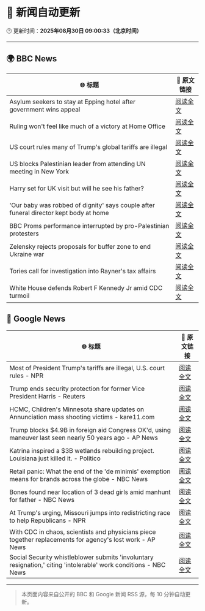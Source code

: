 # 🧠 新闻自动更新

🕒 更新时间：**2025年08月30日 09:00:33（北京时间）**

---

## 🌍 BBC News

| 🌐 标题 | 🔗 原文链接 |
|--------|-------------|
| Asylum seekers to stay at Epping hotel after government wins appeal | [阅读全文](https://www.bbc.com/news/articles/c8e1zd98k9no?at_medium=RSS&at_campaign=rss) |
| Ruling won't feel like much of a victory at Home Office | [阅读全文](https://www.bbc.com/news/articles/c7vlpdqeg4qo?at_medium=RSS&at_campaign=rss) |
| US court rules many of Trump's global tariffs are illegal | [阅读全文](https://www.bbc.com/news/articles/ckgj7jxkq58o?at_medium=RSS&at_campaign=rss) |
| US blocks Palestinian leader from attending UN meeting in New York | [阅读全文](https://www.bbc.com/news/articles/cjdym32z9v7o?at_medium=RSS&at_campaign=rss) |
| Harry set for UK visit but will he see his father? | [阅读全文](https://www.bbc.com/news/articles/cwy0dgpyq35o?at_medium=RSS&at_campaign=rss) |
| 'Our baby was robbed of dignity' says couple after funeral director kept body at home | [阅读全文](https://www.bbc.com/news/articles/cn85w4406g9o?at_medium=RSS&at_campaign=rss) |
| BBC Proms performance interrupted by pro-Palestinian protesters | [阅读全文](https://www.bbc.com/news/articles/c4gl1kx1091o?at_medium=RSS&at_campaign=rss) |
| Zelensky rejects proposals for buffer zone to end Ukraine war | [阅读全文](https://www.bbc.com/news/articles/c04r0z1pr25o?at_medium=RSS&at_campaign=rss) |
| Tories call for investigation into Rayner's tax affairs | [阅读全文](https://www.bbc.com/news/articles/cjw6evl4zy8o?at_medium=RSS&at_campaign=rss) |
| White House defends Robert F Kennedy Jr amid CDC turmoil | [阅读全文](https://www.bbc.com/news/articles/cedv3gg3x6xo?at_medium=RSS&at_campaign=rss) |

## 📰 Google News

| 🌐 标题 | 🔗 原文链接 |
|--------|-------------|
| Most of President Trump's tariffs are illegal, U.S. court rules - NPR | [阅读全文](https://news.google.com/rss/articles/CBMihAFBVV95cUxNdTBZRjI4Q1JFYkJDNXlhNlMtX0FBcHNCSnZxcDZ3ZFBEdVhKYXZ3VExlSVdnNWk4aVJYMm1aNlpXdmpFZFYzMVg3X1V2c2dmdE5ReVhXNEd3ZEhzcWotakFheTZFS3Y3T1BKN1BfUzFmZlJBNmpBQW5OcW9ORzNFZ1BsZWc?oc=5) |
| Trump ends security protection for former Vice President Harris - Reuters | [阅读全文](https://news.google.com/rss/articles/CBMisgFBVV95cUxNR1Ruemk4c25ubm9WeEdsMkttaXlPT2hUTXBSQl9MXzNkZGpzMTNiSElabW9LT1N1SnQ2eWNFMmZQWnRUQWNwNVdnVktrYTU4ZkVleFRKSVN5ZXRqR1BsZy01ZWtCTnZiSXBQMVAwTm5XNWlXWkwyaWo0SEdQdGJjdW5GVzhZSEx6NGw4Q1RDXzBkZHRReElObDI3TVozNjN0SFdKa19BajZRSG1qbFVscmNB?oc=5) |
| HCMC, Children's Minnesota share updates on Annunciation mass shooting victims - kare11.com | [阅读全文](https://news.google.com/rss/articles/CBMi6gFBVV95cUxOX2xxRkRrZFh1TkM5UmtYVTlDa1JXdUkySGRKTS10c3YxVXV0czczTmlaSHNTSkRrUjRBTWdQZzRGTDZSMnEtcmg3SS1RaTRJbk15ZE5QSXAyNVN3UzN2S3hsMFJncUdJMFdxRVJidFM4LVJVWnhvaEdCTllqY3pCRzAtdnVvYUhvLXQwTDdjUXU0QlJSdDA4dHNjUzQtMC04cDdDWmhzNE9nWTFPT0l2RFppWjZoMXlFZ0tucTZlZ19kdFJjSnppZWphcGZGNmJfSzRwQU5NcUVOd01jZE90YjQzTDh2SjJKSkE?oc=5) |
| Trump blocks $4.9B in foreign aid Congress OK'd, using maneuver last seen nearly 50 years ago - AP News | [阅读全文](https://news.google.com/rss/articles/CBMimwFBVV95cUxPQ253MjgwRklsNDZiRF9lektMUXpWRlFvVmVxMUJLcGRreTdMRDdxVHFFaFNnRllKaUVoR2FLRFRXdC1wSWNpWXIzbGNDTmNINjhzdzEwNUs4NFZhWndDWWN3bklzRi1tbERVSlZXX3h4XzM1MUZsWF81X1ZiVjBUX1VuVTU3dWdtUHNpaWVtX3BsVXpBbmpLTjduWQ?oc=5) |
| Katrina inspired a $3B wetlands rebuilding project. Louisiana just killed it. - Politico | [阅读全文](https://news.google.com/rss/articles/CBMiwgFBVV95cUxOYmtaeVVUTGJPWElFb0I0ZXl2NGZWNG5tMjEwNDYyTmE1akRNekJQbl9mSEhOLW1hX09vM2dhWl83WVEtTy1ONVVzTHdlNjhCaHFFWWN1aFFMUDdmSUFUeXpOS09hc29qTk4yWDRweHhXLUtZbzFRM2hMc3o1VzR0dXBYLU1JQ1ZyQ211SlE3ZTJpZURLbDdyYjQydmlQaFd0Sm16UEloRG9NZTNlck1JNGtnNjRuR2FiRHU5dDBXWjZidw?oc=5) |
| Retail panic: What the end of the 'de minimis' exemption means for brands across the globe - NBC News | [阅读全文](https://news.google.com/rss/articles/CBMitAFBVV95cUxPVmE1TWdqTDdlMEVkVUlVbnNhR1JybFdhVWo2NFVFVWo4T2RfMUZrWXJwbXMyQkdKZ0hYcXdZSTFnSkhjOHFsc3A5MFNJVDBRcmJmUm1UaDlON2htbHVDc2JrNGcyMHQ2ekVCMGluWUJYZTZhbWsxVFp5M0ZBWl9NV1E1SlZOc25LUXZOZTJ6cExWQnZZOXMwYXZGSjlpa2lVMEt0eTZoLTFkOWJxMWl6bzFmVlHSAVZBVV95cUxPZG1obmE5Tm9XQXRUeHVsQ2xPNEJxS0laR1RVTW1DeXVlT25nTlNTYWstNUNESFE5RWZraVBhNUJheE9XbDdJVmxCblhuS3RwMXVSeWdadw?oc=5) |
| Bones found near location of 3 dead girls amid manhunt for father - NBC News | [阅读全文](https://news.google.com/rss/articles/CBMinAFBVV95cUxPYWxEcGlRSktHalhteVVXQXFtMnJ6Wkx0Zjg0OVJTVy1MSjBodWFTZTEySmM5dWhVbDRQbk5QendLMThEUVAwVkhsRC1wUzg2RldZZVMyTFVKYzFRUXIySGxYdXppcWtpQnpFcFY5d052MnZHYlNIRGsyQTJubV9oVm5iT0JLMDAtcTlLMDJsSmR2Y18wbF9yRjBCekvSAVZBVV95cUxOTmVEZW5vbXlxUHREVWdrdzFjNWZ4Z0thUEhIQmtGUm1jdGxJd0NLd2pGbU1fU2N3MHhtWnM1SlhwcE1pZ3R1LU9qeVh2alRyVnBOZHZYUQ?oc=5) |
| At Trump's urging, Missouri jumps into redistricting race to help Republicans - NPR | [阅读全文](https://news.google.com/rss/articles/CBMilgFBVV95cUxORzVvQWZxQnAxVFpqUHRQRTBKYnVWeDFmd1BVMHBPODBNX3pRb0ZwYWh6U25DaFBnQnd0NWRNRmN3NnpSQ3U2Sy1vS1pDY0hfOTlRRFZNWFZMSVlqaUJabi10QW55YXNyRGl4VTRtY29JajVzdGkzaUpJU0NzS3FoTHR1WC03Y0RTUnNqS2c2ZFNYSXhnRUE?oc=5) |
| With CDC in chaos, scientists and physicians piece together replacements for agency's lost work - AP News | [阅读全文](https://news.google.com/rss/articles/CBMilwFBVV95cUxPX3I3THJIdUtBVHNsNjZKM2ZYX2tveERUbUdJRV9VcDlncGdqU0h1enVnMTBZNFpHbW9KY3JURHlzc3ZxTXF3OUlwVUZHWXZoOGdRYy01R3RuMkpMaWl6SE1mZEdha3JEcjFtelN4N2Z4RWx2TWNKUkRZaEZsMkpBckEwQnpVVExMYUc1cW1DVUdnMXZQTXJR?oc=5) |
| Social Security whistleblower submits 'involuntary resignation,' citing 'intolerable' work conditions - NBC News | [阅读全文](https://news.google.com/rss/articles/CBMiuwFBVV95cUxQclJsTFBKT21FSEt0LXE2Y094REZBcDdwT2taLUo0Y1NqNFVRcnNMZUNpX0lNOU53aU5ma3J5M2ltbWctNU9aeXp5S09TLTdLUUNPQnA3aXR0U2dEWXVDclZidXE0R0ROd2JYQTJrQU1vSzl4VC16YVBid3haRHVqRk04RmZ0RGhJaGlLYmlhcmdGbFBsMWlKUHNfMDRXalltYU9tQ0YwRHVDaWFIVGV4Uzl2WnBwWENhODBV0gFWQVVfeXFMTjVjeG45bmhSbnlHbHJqR0dadnlmenJDWlpjeWJIM0VQRmdrYjdpcmVUbGVtMHRvRzA1MFhiZmo2MkdscnFTS09pSW5oOFJzWlI2YkJ1M0E?oc=5) |

---
> 本页面内容来自公开的 BBC 和 Google 新闻 RSS 源，每 10 分钟自动更新。